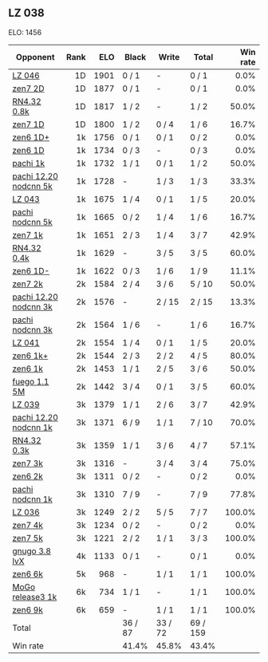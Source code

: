 ## LZ 038 ##

ELO: 1456

Opponent | Rank | ELO | Black | Write | Total | Win rate
---------|-----:|----:|-------|-------|-------|-------:
[LZ 046](LZ%20046.md) | 1D | 1901 | 0 / 1 | - | 0 / 1 | 0.0%
[zen7 2D](zen7%202D.md) | 1D | 1877 | 0 / 1 | - | 0 / 1 | 0.0%
[RN4.32 0.8k](RN4.32%200.8k.md) | 1D | 1817 | 1 / 2 | - | 1 / 2 | 50.0%
[zen7 1D](zen7%201D.md) | 1D | 1800 | 1 / 2 | 0 / 4 | 1 / 6 | 16.7%
[zen6 1D+](zen6%201D+.md) | 1k | 1756 | 0 / 1 | 0 / 1 | 0 / 2 | 0.0%
[zen6 1D](zen6%201D.md) | 1k | 1734 | 0 / 3 | - | 0 / 3 | 0.0%
[pachi 1k](pachi%201k.md) | 1k | 1732 | 1 / 1 | 0 / 1 | 1 / 2 | 50.0%
[pachi 12.20 nodcnn 5k](pachi%2012.20%20nodcnn%205k.md) | 1k | 1728 | - | 1 / 3 | 1 / 3 | 33.3%
[LZ 043](LZ%20043.md) | 1k | 1675 | 1 / 4 | 0 / 1 | 1 / 5 | 20.0%
[pachi nodcnn 5k](pachi%20nodcnn%205k.md) | 1k | 1665 | 0 / 2 | 1 / 4 | 1 / 6 | 16.7%
[zen7 1k](zen7%201k.md) | 1k | 1651 | 2 / 3 | 1 / 4 | 3 / 7 | 42.9%
[RN4.32 0.4k](RN4.32%200.4k.md) | 1k | 1629 | - | 3 / 5 | 3 / 5 | 60.0%
[zen6 1D-](zen6%201D-.md) | 1k | 1622 | 0 / 3 | 1 / 6 | 1 / 9 | 11.1%
[zen7 2k](zen7%202k.md) | 2k | 1584 | 2 / 4 | 3 / 6 | 5 / 10 | 50.0%
[pachi 12.20 nodcnn 3k](pachi%2012.20%20nodcnn%203k.md) | 2k | 1576 | - | 2 / 15 | 2 / 15 | 13.3%
[pachi nodcnn 3k](pachi%20nodcnn%203k.md) | 2k | 1564 | 1 / 6 | - | 1 / 6 | 16.7%
[LZ 041](LZ%20041.md) | 2k | 1554 | 1 / 4 | 0 / 1 | 1 / 5 | 20.0%
[zen6 1k+](zen6%201k+.md) | 2k | 1544 | 2 / 3 | 2 / 2 | 4 / 5 | 80.0%
[zen6 1k](zen6%201k.md) | 2k | 1453 | 1 / 1 | 2 / 5 | 3 / 6 | 50.0%
[fuego 1.1 5M](fuego%201.1%205M.md) | 2k | 1442 | 3 / 4 | 0 / 1 | 3 / 5 | 60.0%
[LZ 039](LZ%20039.md) | 3k | 1379 | 1 / 1 | 2 / 6 | 3 / 7 | 42.9%
[pachi 12.20 nodcnn 1k](pachi%2012.20%20nodcnn%201k.md) | 3k | 1371 | 6 / 9 | 1 / 1 | 7 / 10 | 70.0%
[RN4.32 0.3k](RN4.32%200.3k.md) | 3k | 1359 | 1 / 1 | 3 / 6 | 4 / 7 | 57.1%
[zen7 3k](zen7%203k.md) | 3k | 1316 | - | 3 / 4 | 3 / 4 | 75.0%
[zen6 2k](zen6%202k.md) | 3k | 1311 | 0 / 2 | - | 0 / 2 | 0.0%
[pachi nodcnn 1k](pachi%20nodcnn%201k.md) | 3k | 1310 | 7 / 9 | - | 7 / 9 | 77.8%
[LZ 036](LZ%20036.md) | 3k | 1249 | 2 / 2 | 5 / 5 | 7 / 7 | 100.0%
[zen7 4k](zen7%204k.md) | 3k | 1234 | 0 / 2 | - | 0 / 2 | 0.0%
[zen7 5k](zen7%205k.md) | 3k | 1221 | 2 / 2 | 1 / 1 | 3 / 3 | 100.0%
[gnugo 3.8 lvX](gnugo%203.8%20lvX.md) | 4k | 1133 | 0 / 1 | - | 0 / 1 | 0.0%
[zen6 6k](zen6%206k.md) | 5k | 968 | - | 1 / 1 | 1 / 1 | 100.0%
[MoGo release3 1k](MoGo%20release3%201k.md) | 6k | 734 | 1 / 1 | - | 1 / 1 | 100.0%
[zen6 9k](zen6%209k.md) | 6k | 659 | - | 1 / 1 | 1 / 1 | 100.0%
Total | | | 36 / 87 | 33 / 72 | 69 / 159 | 
Win rate| | | 41.4% | 45.8% | 43.4% | 
